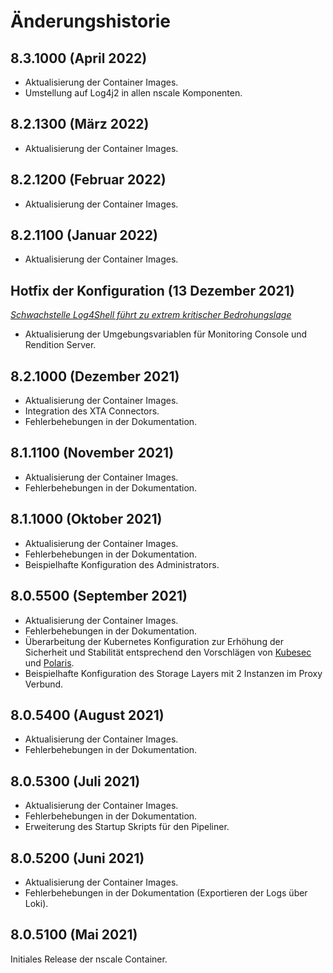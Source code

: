 # Änderungshistorie

## 8.3.1000 (April 2022)

* Aktualisierung der Container Images.
* Umstellung auf Log4j2 in allen nscale Komponenten.

## 8.2.1300 (März 2022)

* Aktualisierung der Container Images.
## 8.2.1200 (Februar 2022)

* Aktualisierung der Container Images.

## 8.2.1100 (Januar 2022)

* Aktualisierung der Container Images.

## Hotfix der Konfiguration (13 Dezember 2021)

[*Schwachstelle Log4Shell führt zu extrem kritischer Bedrohungslage*](https://www.bsi.bund.de/DE/Service-Navi/Presse/Pressemitteilungen/Presse2021/211211_log4Shell_WarnstufeRot.html)

* Aktualisierung der Umgebungsvariablen für Monitoring Console und Rendition Server.

## 8.2.1000 (Dezember 2021)

* Aktualisierung der Container Images.
* Integration des XTA Connectors.
* Fehlerbehebungen in der Dokumentation.

## 8.1.1100 (November 2021)

* Aktualisierung der Container Images.
* Fehlerbehebungen in der Dokumentation.

## 8.1.1000 (Oktober 2021)

* Aktualisierung der Container Images.
* Fehlerbehebungen in der Dokumentation.
* Beispielhafte Konfiguration des Administrators.

## 8.0.5500 (September 2021)

* Aktualisierung der Container Images.
* Fehlerbehebungen in der Dokumentation.
* Überarbeitung der Kubernetes Konfiguration zur Erhöhung der Sicherheit und Stabilität entsprechend den Vorschlägen von [Kubesec](https://kubesec.io/) und [Polaris](https://polaris.docs.fairwinds.com/).
* Beispielhafte Konfiguration des Storage Layers mit 2 Instanzen im Proxy Verbund.

## 8.0.5400 (August 2021)

* Aktualisierung der Container Images.
* Fehlerbehebungen in der Dokumentation.
  
## 8.0.5300 (Juli 2021)

* Aktualisierung der Container Images.
* Fehlerbehebungen in der Dokumentation.
* Erweiterung des Startup Skripts für den Pipeliner.

## 8.0.5200 (Juni 2021)

* Aktualisierung der Container Images.
* Fehlerbehebungen in der Dokumentation (Exportieren der Logs über Loki).

## 8.0.5100 (Mai 2021)

Initiales Release der nscale Container.
